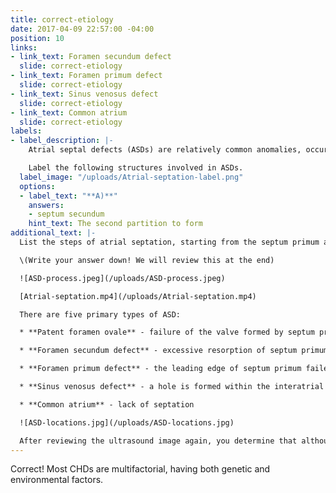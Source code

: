 ```yaml
---
title: correct-etiology
date: 2017-04-09 22:57:00 -04:00
position: 10
links:
- link_text: Foramen secundum defect
  slide: correct-etiology
- link_text: Foramen primum defect
  slide: correct-etiology
- link_text: Sinus venosus defect
  slide: correct-etiology
- link_text: Common atrium
  slide: correct-etiology
labels:
- label_description: |-
    Atrial septal defects (ASDs) are relatively common anomalies, occurring in approximately 10% of cardiac defects.

    Label the following structures involved in ASDs.
  label_image: "/uploads/Atrial-septation-label.png"
  options:
  - label_text: "**A)**"
    answers:
    - septum secundum
    hint_text: The second partition to form
additional_text: |-
  List the steps of atrial septation, starting from the septum primum and ending with foramen ovale.

  \(Write your answer down! We will review this at the end)

  ![ASD-process.jpeg](/uploads/ASD-process.jpeg)

  [Atrial-septation.mp4](/uploads/Atrial-septation.mp4)

  There are five primary types of ASD:

  * **Patent foramen ovale** - failure of the valve formed by septum primum to completely fuse with the septum secundum after birth (or hypoplastic growth of the septum secundum leaves a foramen ovale too large to be covered by the normal-sized valve)

  * **Foramen secundum defect** - excessive resorption of septum primum when forming the foramen secundum may leave an inadequate valve to cover foramen ovale; defect is centrally-located within the interatrial septum

  * **Foramen primum defect** - the leading edge of septum primum failed to fuse with the endocardial cushions; defect is located low in the interatrial septum

  * **Sinus venosus defect** - a hole is formed within the interatrial septum cranial to foramen ovale caused by abnormal incorporation of the right horn of sinus venosus; defect is located cranial to foramen ovale

  * **Common atrium** - lack of septation

  ![ASD-locations.jpg](/uploads/ASD-locations.jpg)

  After reviewing the ultrasound image again, you determine that although a septum has formed, a  defect has developed in the middle of the interatrial septum. Which type of ASD do you suspect?
---
```


Correct! Most CHDs are multifactorial, having both genetic and environmental factors.
